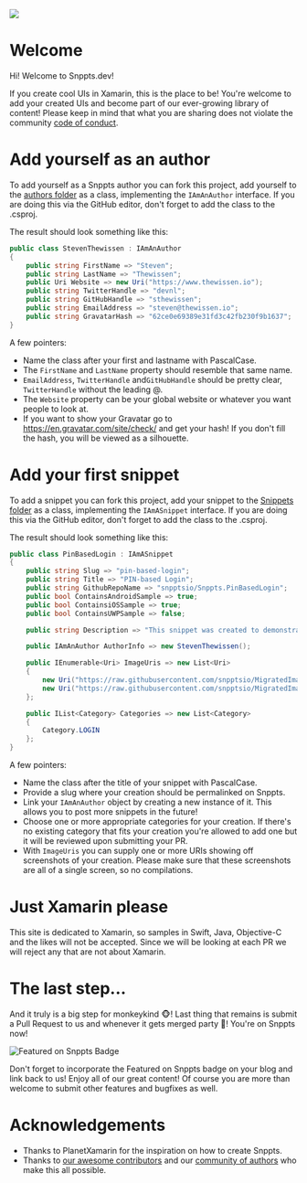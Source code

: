![](https://raw.githubusercontent.com/snpptsdev/snppts/master/src/Snppts/wwwroot/img/snppts_logo.png)

# Welcome

Hi! Welcome to Snppts.dev!

If you create cool UIs in Xamarin, this is the place to be! You're welcome to add your created UIs and become part of our ever-growing library of content! Please keep in mind that what you are sharing does not violate the community [code of conduct](https://github.com/snpptsdev/snppts/blob/master/CODE_OF_CONDUCT.md).

# Add yourself as an author

To add yourself as a Snppts author you can fork this project, add yourself to the [authors folder](https://github.com/snpptsdev/snppts/tree/master/src/Snppts/Authors) as a class, implementing the `IAmAnAuthor` interface. If you are doing this via the GitHub editor, don't forget to add the class to the .csproj.

The result should look something like this:

``` csharp
public class StevenThewissen : IAmAnAuthor
{
    public string FirstName => "Steven";
    public string LastName => "Thewissen";
    public Uri Website => new Uri("https://www.thewissen.io");
    public string TwitterHandle => "devnl";
    public string GitHubHandle => "sthewissen";
    public string EmailAddress => "steven@thewissen.io";
    public string GravatarHash => "62ce0e69389e31fd3c42fb230f9b1637";
}
```

A few pointers:

- Name the class after your first and lastname with PascalCase.
- The `FirstName` and `LastName` property should resemble that same name.
- `EmailAddress`, `TwitterHandle` and`GitHubHandle` should be pretty clear, `TwitterHandle` without the leading @.
- The `Website` property can be your global website or whatever you want people to look at.
- If you want to show your Gravatar go to https://en.gravatar.com/site/check/ and get your hash! If you don't fill the hash, you will be viewed as a silhouette.

# Add your first snippet

To add a snippet you can fork this project, add your snippet to the [Snippets folder](https://github.com/snpptsdev/snppts/tree/master/src/Snppts/Snippets) as a class, implementing the `IAmASnippet` interface. If you are doing this via the GitHub editor, don't forget to add the class to the .csproj.

The result should look something like this:

``` csharp
public class PinBasedLogin : IAmASnippet
{
    public string Slug => "pin-based-login";
    public string Title => "PIN-based Login";
    public string GithubRepoName => "snpptsio/Snppts.PinBasedLogin";
    public bool ContainsAndroidSample => true;
    public bool ContainsiOSSample => true;
    public bool ContainsUWPSample => false;

    public string Description => "This snippet was created to demonstrate a simple PIN-based login screen. It uses buttons and images to create the numpad control. Tapping on a number adds the number to a property bound to the interface. Also contains some simple length checks (max. 6 characters) for the PIN code and uses Fresh MVVM for its page models.";

    public IAmAnAuthor AuthorInfo => new StevenThewissen();

    public IEnumerable<Uri> ImageUris => new List<Uri>
    {
        new Uri("https://raw.githubusercontent.com/snpptsio/MigratedImages/master/18/60.jpg"),
        new Uri("https://raw.githubusercontent.com/snpptsio/MigratedImages/master/18/61.jpg")
    };

    public IList<Category> Categories => new List<Category>
    {
        Category.LOGIN
    };
}
```

A few pointers:

- Name the class after the title of your snippet with PascalCase.
- Provide a slug where your creation should be permalinked on Snppts.
- Link your `IAmAnAuthor` object by creating a new instance of it. This allows you to post more snippets in the future!
- Choose one or more appropriate categories for your creation. If there's no existing category that fits your creation you're allowed to add one but it will be reviewed upon submitting your PR.
- With `ImageUris` you can supply one or more URIs showing off screenshots of your creation. Please make sure that these screenshots are all of a single screen, so no compilations.

# Just Xamarin please

This site is dedicated to Xamarin, so samples in Swift, Java, Objective-C and the likes will not be accepted. Since we will be looking at each PR we will reject any that are not about Xamarin.

# The last step...

And it truly is a big step for monkeykind 🐵! Last thing that remains is submit a Pull Request to us and whenever it gets merged party 🎉! You're on Snppts now!

![Featured on Snppts Badge](https://www.snppts.dev/img/snppts-badge.jpg)

Don't forget to incorporate the Featured on Snppts badge on your blog and link back to us! Enjoy all of our great content! Of course you are more than welcome to submit other features and bugfixes as well.

# Acknowledgements
* Thanks to PlanetXamarin for the inspiration on how to create Snppts.
* Thanks to [our awesome contributors](https://github.com/snpptsdev/snppts/graphs/contributors) and our [community of authors](https://github.com/snpptsdev/snppts/tree/master/src/Snppts/Authors) who make this all possible.
